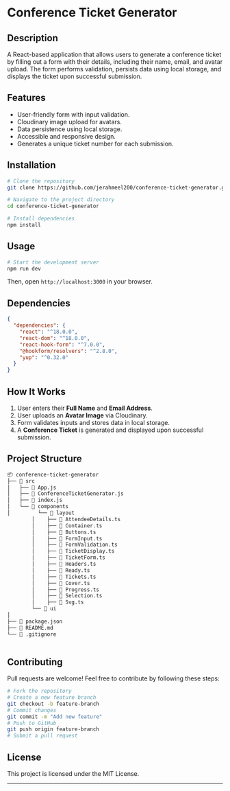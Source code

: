 # Conference Ticket Generator

## Description

A React-based application that allows users to generate a conference ticket by filling out a form with their details, including their name, email, and avatar upload. The form performs validation, persists data using local storage, and displays the ticket upon successful submission.

## Features

- User-friendly form with input validation.
- Cloudinary image upload for avatars.
- Data persistence using local storage.
- Accessible and responsive design.
- Generates a unique ticket number for each submission.

## Installation

```bash
# Clone the repository
git clone https://github.com/jerahmeel200/conference-ticket-generator.git

# Navigate to the project directory
cd conference-ticket-generator

# Install dependencies
npm install
```

## Usage

```bash
# Start the development server
npm run dev
```

Then, open `http://localhost:3000` in your browser.

## Dependencies

```json
{
  "dependencies": {
    "react": "^18.0.0",
    "react-dom": "^18.0.0",
    "react-hook-form": "^7.0.0",
    "@hookform/resolvers": "^2.8.0",
    "yup": "^0.32.0"
  }
}
```

## How It Works

1. User enters their **Full Name** and **Email Address**.
2. User uploads an **Avatar Image** via Cloudinary.
3. Form validates inputs and stores data in local storage.
4. A **Conference Ticket** is generated and displayed upon successful submission.

## Project Structure

```bash
📦 conference-ticket-generator
├── 📂 src
│   ├── 📄 App.js
│   ├── 📄 ConferenceTicketGenerator.js
│   ├── 📄 index.js
│   └── 📂 components
│         └── 📂 layout
        │    ├── 📄 AttendeeDetails.ts
        │    ├── 📄 Container.ts
        │    ├── 📄 Buttons.ts
        │    ├── 📄 FormInput.ts
        │    ├── 📄 FormValidation.ts
        │    ├── 📄 TicketDisplay.ts
        │    ├── 📄 TicketForm.ts
        │    ├── 📄 Headers.ts
        │    ├── 📄 Ready.ts
        │    ├── 📄 Tickets.ts
        │    ├── 📄 Cover.ts
        │    ├── 📄 Progress.ts
        │    ├── 📄 Selection.ts
        │    ├── 📄 Svg.ts
        └── 📂 ui
│
├── 📄 package.json
├── 📄 README.md
└── 📄 .gitignore
        
```

## Contributing

Pull requests are welcome! Feel free to contribute by following these steps:

```bash
# Fork the repository
# Create a new feature branch
git checkout -b feature-branch
# Commit changes
git commit -m "Add new feature"
# Push to GitHub
git push origin feature-branch
# Submit a pull request
```

## License

This project is licensed under the MIT License.

---

 


